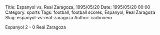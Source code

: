 Title: Espanyol vs. Real Zaragoza, 1995/05/20
Date: 1995/05/20 00:00
Category: sports
Tags: football, football scores, Espanyol, Real Zaragoza
Slug: espanyol-vs-real-zaragoza
Author: carbonero


Espanyol 2 - 0 Real Zaragoza
